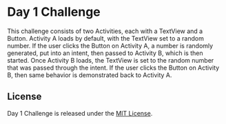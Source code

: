 # Day 1 Challenge
This challenge consists of two Activities, each with a TextView and a Button. Activity A loads by default, with the TextView set to a random number. If the user clicks the Button on Activity A, a number is randomly generated, put into an intent, then passed to Activity B, which is then started. Once Activity B loads, the TextView is set to the random number that was passed through the intent. If the user clicks the Button on Activity B, then same behavior is demonstrated back to Activity A.

License
-------

Day 1 Challenge is released under the [MIT License](/LICENSE).
